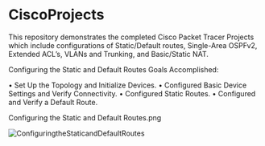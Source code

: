 # CiscoProjects
This repository demonstrates the completed Cisco Packet Tracer Projects which include configurations of Static/Default routes, Single-Area OSPFv2, Extended ACL’s, VLANs and Trunking, and Basic/Static NAT.


 Configuring the Static and Default Routes
 Goals Accomplished:
 
• Set Up the Topology and Initialize Devices.
• Configured Basic Device Settings and Verify Connectivity.
• Configured Static Routes.
• Configured and Verify a Default Route.

Configuring the Static and Default Routes.png

![ ConfiguringtheStaticandDefaultRoutes](https://user-images.githubusercontent.com/71096610/169914033-501a08d5-f3db-4469-b05c-5dd2b5567610.png)
